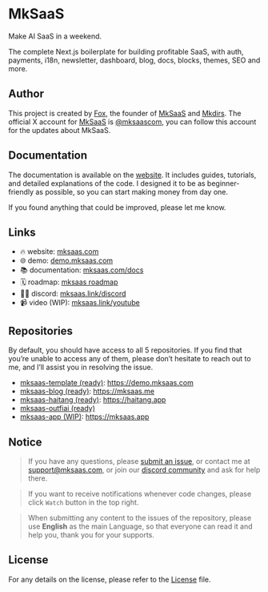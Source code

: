 # MkSaaS

Make AI SaaS in a weekend.

The complete Next.js boilerplate for building profitable SaaS, with auth, payments, i18n, newsletter, dashboard, blog, docs, blocks, themes, SEO and more.

## Author

This project is created by [Fox](https://x.com/indie_maker_fox), the founder of [MkSaaS](https://mksaas.com) and [Mkdirs](https://mkdirs.com). The official X account for [MkSaaS](https://mksaas.com) is [@mksaascom](https://x.com/mksaascom), you can follow this account for the updates about MkSaaS.

## Documentation

The documentation is available on the [website](https://mksaas.com/docs). It includes guides, tutorials, and detailed explanations of the code. I designed it to be as beginner-friendly as possible, so you can start making money from day one.

If you found anything that could be improved, please let me know.

## Links

- 🔥 website: [mksaas.com](https://mksaas.com)
- 🌐 demo: [demo.mksaas.com](https://demo.mksaas.com)
- 📚 documentation: [mksaas.com/docs](https://mksaas.com/docs)
- 🗓️ roadmap: [mksaas roadmap](https://mksaas.link/roadmap)
- 👨‍💻 discord: [mksaas.link/discord](https://mksaas.link/discord)
- 📹 video (WIP): [mksaas.link/youtube](https://mksaas.link/youtube)

## Repositories

By default, you should have access to all 5 repositories. If you find that you’re unable to access any of them, please don’t hesitate to reach out to me, and I’ll assist you in resolving the issue.

- [mksaas-template (ready)](https://github.com/MkSaaSHQ/mksaas-template): https://demo.mksaas.com
- [mksaas-blog (ready)](https://github.com/MkSaaSHQ/mksaas-blog): https://mksaas.me
- [mksaas-haitang (ready)](https://github.com/MkSaaSHQ/mksaas-haitang): https://haitang.app
- [mksaas-outfiai (ready)](https://github.com/MkSaaSHQ/mksaas-outfiai)
- [mksaas-app (WIP)](https://github.com/MkSaaSHQ/mksaas-app): https://mksaas.app

## Notice

> If you have any questions, please [submit an issue](https://github.com/MkSaaSHQ/mksaas-template/issues/new), or contact me at [support@mksaas.com](mailto:support@mksaas.com), or join our [discord community](https://mksaas.link/discord) and ask for help there.

> If you want to receive notifications whenever code changes, please click `Watch` button in the top right.

> When submitting any content to the  issues of the repository, please use **English** as the main Language, so that everyone can read it and help you, thank you for your supports.

## License

For any details on the license, please refer to the [License](LICENSE) file.
